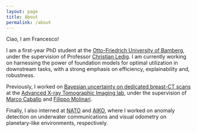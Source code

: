 ```yaml
---
layout: page
title: About
permalink: /about
---
```


Ciao, I am Francesco!

I am a first-year PhD student at the [Otto-Friedrich University of Bamberg][uni-bamberg], under the supervision of Professor [Christian Ledig][cl]. I am currently working on harnessing the power of foundation models for optimal utilization in downstream tasks, with a strong emphasis on efficiency, explainability and, robustness.

Previously, I worked on [Bayesian uncertainty on dedicated breast-CT scans][thesis] at the [Advanced X-ray Tomographic Imaging lab][axti], under the supervision of [Marco Caballo][mc] and [Filippo Molinari][fm].

Finally, I also interned at [NATO][nato] and [AIKO][aiko], where I worked on anomaly detection on underwater communications and visual odometry on planetary-like environments, respectively.


[uni-bamberg]: https://www.uni-bamberg.de/en/ai/chair-of-explainable-machine-learning/
[cl]: http://www.christianledig.com/
[thesis]: assets/pdf/SummaryMScThesis.pdf
[axti]: http://axti.radboudimaging.nl/index.php/Home
[mc]: https://scholar.google.com/citations?user=C6l5Es8AAAAJ&hl=en
[fm]: https://scholar.google.com.sg/citations?user=ttbUYiQAAAAJ&hl=en
[nato]: https://www.sto.nato.int/
[aiko]: https://aikospace.com/
